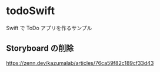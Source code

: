 # todoSwift
Swift で ToDo アプリを作るサンプル

## Storyboard の削除
https://zenn.dev/kazumalab/articles/76ca59f82c189cf33d43
